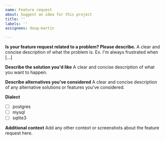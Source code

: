 ```yaml
---
name: Feature request
about: Suggest an idea for this project
title: ''
labels: ''
assignees: doug-martin

---
```


**Is your feature request related to a problem? Please describe.**
A clear and concise description of what the problem is. Ex. I'm always frustrated when [...]

**Describe the solution you'd like**
A clear and concise description of what you want to happen.

**Describe alternatives you've considered**
A clear and concise description of any alternative solutions or features you've considered.

**Dialect**
- [ ] postgres
- [ ] mysql
- [ ] sqlite3

**Additional context**
Add any other context or screenshots about the feature request here.
